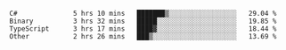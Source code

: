 <!--START_SECTION:waka-->

```text
C#              5 hrs 10 mins   ███████▒░░░░░░░░░░░░░░░░░   29.04 %
Binary          3 hrs 32 mins   █████░░░░░░░░░░░░░░░░░░░░   19.85 %
TypeScript      3 hrs 17 mins   ████▓░░░░░░░░░░░░░░░░░░░░   18.44 %
Other           2 hrs 26 mins   ███▒░░░░░░░░░░░░░░░░░░░░░   13.69 %
```

<!--END_SECTION:waka-->
